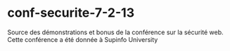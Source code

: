 conf-securite-7-2-13
====================

Source des démonstrations et bonus de la conférence sur la sécurité web. Cette conférence a été donnée à Supinfo University
